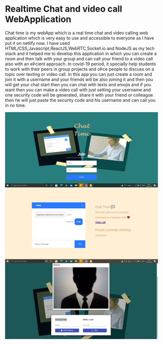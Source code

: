 # Realtime Chat and video call WebApplication
Chat time is my webApp which is a real time chat and video calling web application which is very easy to use and accessible to everyone as I have put it on netlify now. I have used HTML/CSS,Javascript,ReactJS,WebRTC,Socket.io and NodeJS as my tech stack and it helped me to develop this application in which you can create a room and then talk with your group and can call your friend to a video call also with an eÞcient approach. In covid-19 period, it specially help students to work with their peers in group projects and oÞce people to discuss on a topic over texting or video call. In this app you can just create a room and join it with a username and your friends will be also joining it and then you will get your chat start then you can chat with texts and emojis and if you want then you can make a video call with just setting your username and one security code will be generated, share it with your friend or colleague then he will just paste the security code and his username and can call you in no time.
<p>
<img align="left" alt="GIF" src="./Screenshot (220).png" width="600px" />  
<img align="left" alt="GIF" src="./Screenshot (221).png" width="600px" />
<img align="left" alt="GIF" src="./Screenshot (219).png" width="600px" />
</p>

